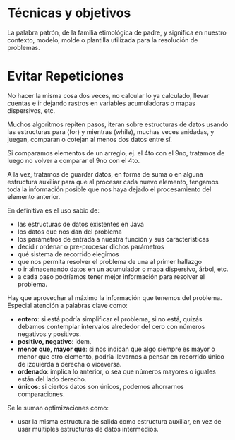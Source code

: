 # Técnicas y objetivos

La palabra patrón, de la familia etimológica de padre, y significa en nuestro contexto, modelo, molde o plantilla utilizada para la resolución de problemas.

# Evitar Repeticiones

No hacer la misma cosa dos veces, no calcular lo ya calculado, llevar cuentas e ir dejando rastros en variables acumuladoras o mapas dispersivos, etc.

Muchos algoritmos repiten pasos, iteran sobre estructuras de datos usando las estructuras para (for) y mientras (while), muchas veces anidadas, y juegan, comparan o cotejan al menos dos datos entre sí.

Si comparamos elementos de un arreglo, ej. el 4to con el 9no, tratamos de luego no volver a comparar el 9no con el 4to.

A la vez, tratamos de guardar datos, en forma de suma o en alguna estructura auxiliar para que al procesar cada nuevo elemento, tengamos toda la información posible que nos haya dejado el procesamiento del elemento anterior.

En definitiva es el uso sabio de:
- las estructuras de datos existentes en Java
- los datos que nos dan del problema
- los parámetros de entrada a nuestra función y sus características
- decidir ordenar o pre-procesar dichos parámetros
- qué sistema de recorrido elegimos
- que nos permita resolver el problema de una al primer hallazgo
- o ir almacenando datos en un acumulador o mapa dispersivo, árbol, etc.
- a cada paso podríamos tener mejor información para resolver el problema.

Hay que aprovechar al máximo la información que tenemos del problema.
Especial atención a palabras clave como:
- **entero**: si está podría simplificar el problema, si no está, quizás debamos contemplar intervalos alrededor del cero con números negativos y positivos.
- **positivo, negativo**: idem.
- **menor que, mayor que**: si nos indican que algo siempre es mayor o menor que otro elemento, podría llevarnos a pensar en recorrido único de izquierda a derecha o viceversa.
- **ordenado**: implica lo anterior, o sea que números mayores o iguales están del lado derecho.
- **únicos**: si ciertos datos son únicos, podemos ahorrarnos comparaciones.

Se le suman optimizaciones como:
- usar la misma estructura de salida como estructura auxiliar, en vez de usar múltiples estructuras de datos intermedios.
